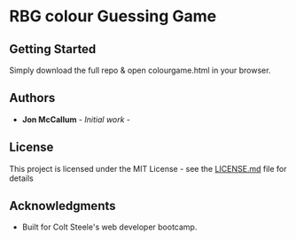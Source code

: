 # RBG colour Guessing Game

## Getting Started

Simply download the full repo & open colourgame.html in your browser.

## Authors

* **Jon McCallum** - *Initial work* - 

## License

This project is licensed under the MIT License - see the [LICENSE.md](LICENSE.md) file for details

## Acknowledgments

* Built for Colt Steele's web developer bootcamp.

